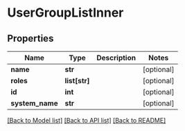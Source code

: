 # UserGroupListInner

## Properties
Name | Type | Description | Notes
------------ | ------------- | ------------- | -------------
**name** | **str** |  | [optional] 
**roles** | **list[str]** |  | [optional] 
**id** | **int** |  | [optional] 
**system_name** | **str** |  | [optional] 

[[Back to Model list]](../README.md#documentation-for-models) [[Back to API list]](../README.md#documentation-for-api-endpoints) [[Back to README]](../README.md)

